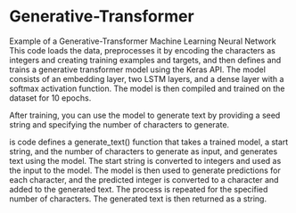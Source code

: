 # Generative-Transformer
Example of a Generative-Transformer Machine Learning Neural Network
This code loads the data, preprocesses it by encoding the characters as integers and creating training examples and targets, and then defines and trains a generative transformer model using the Keras API. The model consists of an embedding layer, two LSTM layers, and a dense layer with a softmax activation function. The model is then compiled and trained on the dataset for 10 epochs.

After training, you can use the model to generate text by providing a seed string and specifying the number of characters to generate.

is code defines a generate_text() function that takes a trained model, a start string, and the number of characters to generate as input, and generates text using the model. The start string is converted to integers and used as the input to the model. The model is then used to generate predictions for each character, and the predicted integer is converted to a character and added to the generated text. The process is repeated for the specified number of characters. The generated text is then returned as a string.
